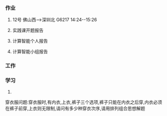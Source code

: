 ### 作业
1. 12号
佛山西-->深圳北  G6217  14:24--15:26


2. 实践课开题报告
3. 计算智能个人报告
2. 计算智能小组报告

### 工作



### 学习
1. 

穿衣服问题:穿衣服时,有内衣,上衣,裤子三个选项,裤子只能在内衣之后穿,内衣必须在裤子前穿,上衣则无限制,请问有多少种穿衣次序,请用排列组合思想解题




